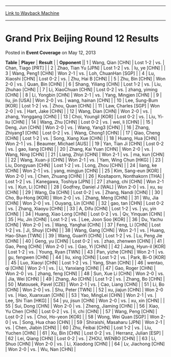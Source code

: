 
---
[Link to Wayback Machine](https://web.archive.org/web/20211016154538/https://magic.wizards.com/en/articles/archive/event-coverage/grand-prix-beijing-round-12-results-2013-05-12)

[_metadata_:description]:- "TablePlayerResult Opponent 1Wang, Qian [CHN]Lost 1-2vs.Chan, Tiago [PRT] 2Zhao, Tian Yu [JPN]Lost 1-2vs.lu, ye [CHN] 3Wang, Peng1 [CHN]Won 2-1vs.Loh, ChuanHan [SGP] 4Lu, Xiaoshi [CHN]Lost 0-2vs.Zhu, Hai B [CHN] 5Zhu, Bin [CHN]Won 2-0vs.Quan, Bin [CHN] 6Shang, Yiliang [CHN]Lost 1-2vs.Liu, Zhuhao [CHN] 7Li, XiaoChuan [CHN]Lost 0-2vs.zhang, yiming [CHN] 8Li, Yongbin [CHN]Won"
[_metadata_:generator]:- "Drupal 7 (http://drupal.org)"
[_metadata_:node]:- "444731"
[_metadata_:publish_date]:- "2013-05-12"
[_metadata_:source]:- "div-main-content"
[_metadata_:title]:- "Grand Prix Beijing Round 12 Results"
[_metadata_:wayback_capture_timestamp]:- "2021-10-16 15:45:38"
[_metadata_:wayback_raw_url]:- "https://web.archive.org/web/20211016154538id_/https://magic.wizards.com/en/articles/archive/event-coverage/grand-prix-beijing-round-12-results-2013-05-12"
[_metadata_:wayback_url]:- "https://magic.wizards.com/en/articles/archive/event-coverage/grand-prix-beijing-round-12-results-2013-05-12"
---


Grand Prix Beijing Round 12 Results
===================================



 Posted in **Event Coverage**
 on May 12, 2013 












 **Table** | **Player** | **Result** |  | **Opponent** ||  1 | Wang, Qian [CHN] | Lost 1-2 | vs. | Chan, Tiago [PRT] |
|  2 | Zhao, Tian Yu [JPN] | Lost 1-2 | vs. | lu, ye [CHN] |
|  3 | Wang, Peng1 [CHN] | Won 2-1 | vs. | Loh, ChuanHan [SGP] |
|  4 | Lu, Xiaoshi [CHN] | Lost 0-2 | vs. | Zhu, Hai B [CHN] |
|  5 | Zhu, Bin [CHN] | Won 2-0 | vs. | Quan, Bin [CHN] |
|  6 | Shang, Yiliang [CHN] | Lost 1-2 | vs. | Liu, Zhuhao [CHN] |
|  7 | Li, XiaoChuan [CHN] | Lost 0-2 | vs. | zhang, yiming [CHN] |
|  8 | Li, Yongbin [CHN] | Won 2-1 | vs. | Yang, Mingjen [CHN] |
|  9 | liu, jin [USA] | Won 2-0 | vs. | wang, hainan [CHN] |
|  10 | Lee, Sung-Bum [KOR] | Lost 1-2 | vs. | Zhou, Quan [CHN] |
|  11 | Law, Charles [SGP] | Won 2-0 | vs. | Hart, Jake [CHN] |
|  12 | Wang, Dian [CHN] | Won 2-0 | vs. | zhang, Yonggang [CHN] |
|  13 | Choi, Youngil [KOR] | Lost 0-2 | vs. | Liu, Yi-liu [CHN] |
|  14 | Wang, Zhu [CHN] | Lost 0-2 | vs. | wei, li [CHN] |
|  15 | Deng, Jun [CHN] | Won 2-0 | vs. | Wang, Yang3 [CHN] |
|  16 | Zhang, Zhiyang1 [CHN] | Lost 0-2 | vs. | Wang, Chong1 [CHN] |
|  17 | Qiao, Cheng [CHN] | Lost 1-2 | vs. | Song, Xiang Xue [CHN] |
|  18 | Huang, Hua [CHN] | Won 2-1 | vs. | Beaumer, Michael [AUS] |
|  19 | Yan, Tian Ji [CHN] | Lost 0-2 | vs. | gao, liang [CHN] |
|  20 | Zhang, Kai Yuan [CHN] | Won 2-0 | vs. | Wang, Ning [CHN] |
|  21 | Liang, Zhiyi [CHN] | Won 2-1 | vs. | ma, kun [CHN] |
|  22 | Wang, Xuan-ji [CHN] | Won 2-1 | vs. | Yam, Wing Chun [HKG] |
|  23 | Liu, Dongyuan [CHN] | Lost 1-2 | vs. | Long, Zhou [CHN] |
|  24 | liang, ke [CHN] | Won 2-1 | vs. | yang, mingjun [CHN] |
|  25 | Kim, Sang-eun [KOR] | Won 2-0 | vs. | Chen, Zhuang [CHN] |
|  26 | Kositaporn, Nonthakorn [THA] | Lost 1-2 | vs. | Kanegawa, Toshiya [JPN] |
|  27 | zhang, chi [CHN] | Won 2-1 | vs. | Kun, Li [CHN] |
|  28 | Godfrey, Daniel J [WAL] | Won 2-0 | vs. | xu, su [CHN] |
|  29 | Wang, Da [CHN] | Lost 0-2 | vs. | Zhang, Nandi [CHN] |
|  30 | Cho, Bu-Hong [KOR] | Won 2-0 | vs. | Zhang, Meng [CHN] |
|  31 | Wu, Jia [CHN] | Won 2-0 | vs. | Ouyang, Lin [CHN] |
|  32 | gao, tan [CHN] | Lost 0-2 | vs. | Zhang, Xiaoyu [CHN] |
|  33 | A, Difu [CHN] | Lost 1-2 | vs. | yu, yin [CHN] |
|  34 | Huang, Xiao Long [CHN] | Lost 0-2 | vs. | Qv, Yinquan [CHN] |
|  35 | Hu, Jin [CHN] | Lost 1-2 | vs. | Lee, Joon Soo [KOR] |
|  36 | Du, Yachu [CHN] | Won 2-0 | vs. | Wang, Yanghai [CHN] |
|  37 | Feng, Li [CHN] | Lost 1-2 | vs. | Ji, Shuyi [CHN] |
|  38 | Wang, Gang [CHN] | Won 2-1 | vs. | Huang, Hao-Shan [TWN] |
|  39 | Wang, GuanYi [CHN] | Lost 1-2 | vs. | Lu, Peng Jie [CHN] |
|  40 | Geng, yu [CHN] | Lost 0-2 | vs. | zhao, zhenwen [CHN] |
|  41 | Gao, Peng [CHN] | Won 2-0 | vs. | Gao, Yi [CHN] |
|  42 | Jang, Hyun-il [KOR] | Lost 1-2 | vs. | Young, Ryan [TWN] |
|  43 | Pan, yizhe [CHN] | Won 2-1 | vs. | gu, fengwen [CHN] |
|  44 | liu, xing [CHN] | Lost 1-2 | vs. | Park, Bi-O [KOR] |
|  45 | Luo, Xiaoyi [CHN] | Lost 1-2 | vs. | Yang, Shan [CHN] |
|  46 | wentao, qi [CHN] | Won 2-1 | vs. | Li, Yanxiang [CHN] |
|  47 | Gao, Roger [CHN] | Won 2-0 | vs. | zhang, feng [CHN] |
|  48 | Sun, Xue Li [CHN] | Won 2-0 | vs. | Jia, Wei [CHN] |
|  49 | Zhang, Ao [CHN] | Lost 1-2 | vs. | Zhang, Bo [CHN] |
|  50 | Matousek, Pavel [CZE] | Won 2-1 | vs. | Cao, Liang [CHN] |
|  51 | Li, Bo [CHN] | Won 2-0 | vs. | Shu, Peter [TWN] |
|  52 | xu, jiajun [CHN] | Won 2-0 | vs. | Hao, Xuanxuan [CHN] |
|  53 | Yao, MingLei [CHN] | Won 2-1 | vs. | Lee, Shi Tian [HKG] |
|  54 | yu, jisun [CHN] | Won 2-0 | vs. | xu, xin [CHN] |
|  55 | Sui, Dong [CHN] | Won 2-0 | vs. | Zheng, Jiaming [CHN] |
|  56 | Xiao, Yu Chen [CHN] | Lost 0-2 | vs. | li, chi [CHN] |
|  57 | Wang, Peng [CHN] | Lost 0-2 | vs. | Choi, Ho-yeon [KOR] |
|  58 | Wong, Wei Quan [SGP] | Won 2-0 | vs. | Song, Hua chao [CHN] |
|  59 | Shiraishi, Masaharu [JPN] | Won 2-1 | vs. | Chen, Jiabin [CHN] |
|  60 | Zhu, Feibai [CHN] | Lost 1-2 | vs. | Liu, Yuchen [CHN] |
|  61 | Xu, Bin [CHN] | Lost 0-2 | vs. | Herranz, Julian [ESP] |
|  62 | Lei, Qiang [CHN] | Lost 0-2 | vs. | ZHOU, WENBO [CHN] |
|  63 | Li, Shuo [CHN] | Won 2-0 | vs. | Li, Xiaodong [CHN] |
|  64 | Lv, Jiachong [CHN] | Won 2-0 | vs. | Wu, Nan [CHN] |








